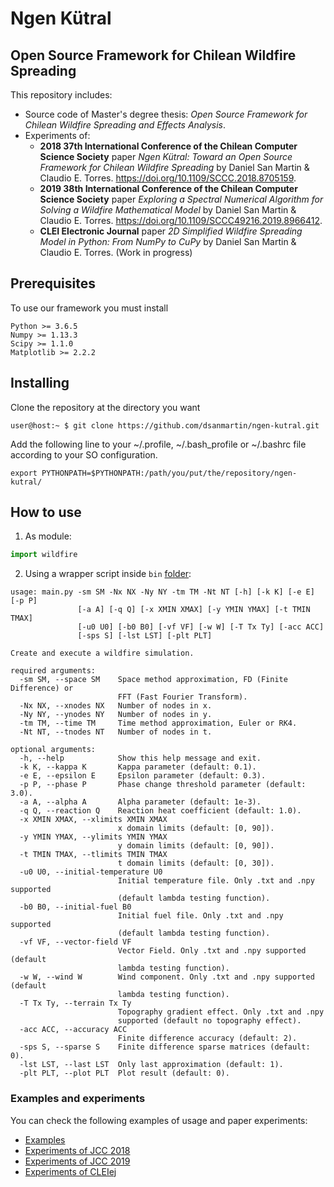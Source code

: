 # Ngen Kütral
## Open Source Framework for Chilean Wildfire Spreading

This repository includes:
* Source code of Master's degree thesis: *Open Source Framework for Chilean Wildfire Spreading and Effects Analysis*. 
* Experiments of:
	- **2018 37th International Conference of the Chilean Computer Science Society** paper *Ngen Kütral: Toward an Open Source Framework for Chilean Wildfire Spreading* by Daniel San Martin & Claudio E. Torres. https://doi.org/10.1109/SCCC.2018.8705159.
	- **2019 38th International Conference of the Chilean Computer Science Society** paper *Exploring a Spectral Numerical Algorithm for Solving a Wildfire Mathematical Model* by Daniel San Martin & Claudio E. Torres. https://doi.org/10.1109/SCCC49216.2019.8966412.
    - **CLEI Electronic Journal** paper *2D Simplified Wildfire Spreading Model in Python: From NumPy to CuPy* by Daniel San Martin & Claudio E. Torres. (Work in progress)

## Prerequisites

To use our framework you must install

```
Python >= 3.6.5
Numpy >= 1.13.3
Scipy >= 1.1.0
Matplotlib >= 2.2.2
```

## Installing

Clone the repository at the directory you want
```console
user@host:~ $ git clone https://github.com/dsanmartin/ngen-kutral.git

```

Add the following line to your ~/.profile, ~/.bash_profile or ~/.bashrc file according to your SO configuration.
```
export PYTHONPATH=$PYTHONPATH:/path/you/put/the/repository/ngen-kutral/
```

## How to use

1. As module:
```python
import wildfire
```

2. Using a wrapper script inside ```bin``` [folder](./bin):
```console
usage: main.py -sm SM -Nx NX -Ny NY -tm TM -Nt NT [-h] [-k K] [-e E] [-p P]
               [-a A] [-q Q] [-x XMIN XMAX] [-y YMIN YMAX] [-t TMIN TMAX]
               [-u0 U0] [-b0 B0] [-vf VF] [-w W] [-T Tx Ty] [-acc ACC]
               [-sps S] [-lst LST] [-plt PLT]

Create and execute a wildfire simulation.

required arguments:
  -sm SM, --space SM    Space method approximation, FD (Finite Difference) or
                        FFT (Fast Fourier Transform).
  -Nx NX, --xnodes NX   Number of nodes in x.
  -Ny NY, --ynodes NY   Number of nodes in y.
  -tm TM, --time TM     Time method approximation, Euler or RK4.
  -Nt NT, --tnodes NT   Number of nodes in t.

optional arguments:
  -h, --help            Show this help message and exit.
  -k K, --kappa K       Kappa parameter (default: 0.1).
  -e E, --epsilon E     Epsilon parameter (default: 0.3).
  -p P, --phase P       Phase change threshold parameter (default: 3.0).
  -a A, --alpha A       Alpha parameter (default: 1e-3).
  -q Q, --reaction Q    Reaction heat coefficient (default: 1.0).
  -x XMIN XMAX, --xlimits XMIN XMAX
                        x domain limits (default: [0, 90]).
  -y YMIN YMAX, --ylimits YMIN YMAX
                        y domain limits (default: [0, 90]).
  -t TMIN TMAX, --tlimits TMIN TMAX
                        t domain limits (default: [0, 30]).
  -u0 U0, --initial-temperature U0
                        Initial temperature file. Only .txt and .npy supported
                        (default lambda testing function).
  -b0 B0, --initial-fuel B0
                        Initial fuel file. Only .txt and .npy supported
                        (default lambda testing function).
  -vf VF, --vector-field VF
                        Vector Field. Only .txt and .npy supported (default
                        lambda testing function).
  -w W, --wind W        Wind component. Only .txt and .npy supported (default
                        lambda testing function).
  -T Tx Ty, --terrain Tx Ty
                        Topography gradient effect. Only .txt and .npy
                        supported (default no topography effect).
  -acc ACC, --accuracy ACC
                        Finite difference accuracy (default: 2).
  -sps S, --sparse S    Finite difference sparse matrices (default: 0).
  -lst LST, --last LST  Only last approximation (default: 1).
  -plt PLT, --plot PLT  Plot result (default: 0).
```


### Examples and experiments

You can check the following examples of usage and paper experiments:
* [Examples](./examples/)
* [Experiments of JCC 2018](./examples/JCC2018/)
* [Experiments of JCC 2019](./examples/JCC2019/)
* [Experiments of CLEIej](./examples/CLEIej/)